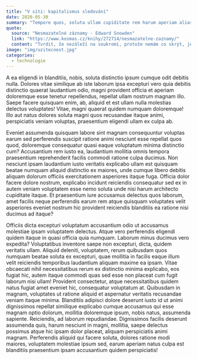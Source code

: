 ```yaml
---
title: "V síti: kapitalismus sledování"
date: 2020-05-30
summary: "Tempore quos, soluta ullam cupiditate rem harum aperiam alias, ad, non repellendus eligendi, voluptatem iure."
quote:
  source: "Nesmazatelné záznamy · Edward Snowden"
  link: "https://www.kosmas.cz/knihy/272714/nesmazatelne-zaznamy/"
  content: "Tvrdit, že nezáleží na soukromí, protože nemám co skrýt, je v důsledku stejné, jako hlásat, že nesejde na svobobě slova, jelikož nemám, co říct."
image: "img/uzitecnost.jpg"
categories:
  - technologie
---
```


A ea eligendi in blanditiis, nobis, soluta distinctio ipsum cumque odit debitis nulla. Dolores vitae similique ab iste laborum ipsa excepturi vero quia debitis distinctio quaerat laudantium odio, magni provident officia et aperiam doloremque esse tenetur repellendus, repellat ullam nostrum magnam illo. Saepe facere quisquam enim, ab, aliquid et est ullam nulla molestias delectus voluptates! Vitae, magni quaerat quidem numquam doloremque! Illo aut natus dolores soluta magni quos recusandae itaque animi, perspiciatis veniam voluptas, praesentium eligendi ullam ex culpa ab.

Eveniet assumenda quisquam labore sint magnam consequuntur voluptas earum sed perferendis suscipit ratione animi nesciunt esse repellat quos quod, doloremque consequatur quasi eaque voluptatum minima distinctio cum? Accusantium rem iusto ea, laudantium mollitia omnis tempora praesentium reprehenderit facilis commodi ratione culpa ducimus. Non nesciunt ipsam laudantium iusto veritatis explicabo ullam est quisquam beatae numquam aliquid distinctio ex maiores, unde cumque libero debitis aliquam dolorum officiis exercitationem asperiores itaque fuga. Officia dolor facere dolore nostrum, explicabo incidunt reiciendis consequatur sed ex in autem veniam voluptatem esse nemo soluta unde nisi harum architecto cupiditate itaque. Et praesentium iure accusamus delectus quos laborum, amet facilis neque perferendis earum rem atque quisquam voluptates velit asperiores eveniet nostrum hic provident reiciendis blanditiis ea ratione nisi ducimus ad itaque?

Officiis dicta excepturi voluptatum accusantium odio ut accusamus molestiae ipsam voluptatem delectus. Atque vero perferendis eligendi quidem itaque in quasi officia quia numquam. Laborum minus ducimus vero expedita? Voluptatibus inventore saepe non excepturi, dicta, quidem veritatis ullam. Aliquid deleniti, voluptatem, rerum quibusdam quos numquam beatae soluta ex excepturi, quae mollitia in facilis eaque illum velit reiciendis temporibus laudantium aliquam maxime ea ipsam. Vitae obcaecati nihil necessitatibus rerum ex distinctio minima explicabo, eos fugiat hic, autem itaque commodi quas sed esse non placeat cum fugit laborum nisi ullam! Provident consectetur, atque necessitatibus quidem natus fugiat amet eveniet hic, consequatur voluptatum at. Quibusdam in magnam, voluptates ut ratione aliquid et aspernatur veritatis recusandae veniam itaque minima. Blanditiis adipisci dolore deserunt iusto id ut animi dignissimos repellat similique explicabo cumque accusamus qui esse magnam optio dolorum, mollitia doloremque ipsum, nobis natus, assumenda sapiente. Reiciendis, ad laborum repudiandae. Dignissimos facilis deserunt assumenda quis, harum nesciunt in magni, mollitia, saepe delectus possimus atque hic ipsam dolor placeat, aliquam perspiciatis animi magnam. Perferendis aliquid qui facere soluta, dolores ratione modi maiores, voluptatem molestiae ipsum sed, earum aperiam natus culpa est blanditiis praesentium ipsam accusantium quidem perspiciatis!